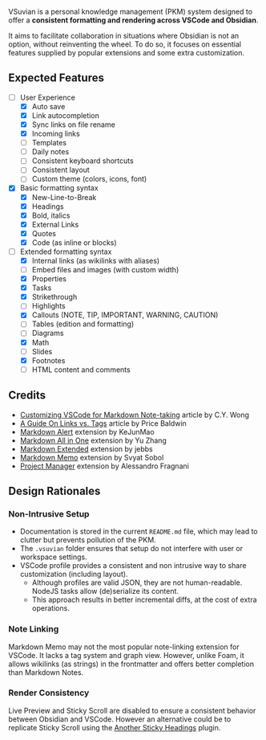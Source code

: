 VSuvian is a personal knowledge management (PKM) system designed to offer a **consistent formatting and rendering across VSCode and Obsidian**.

It aims to facilitate collaboration in situations where Obsidian is not an option, without reinventing the wheel. To do so, it focuses on essential features supplied by popular extensions and some extra customization.

## Expected Features

- [ ] User Experience
    - [x] Auto save
    - [x] Link autocompletion
    - [x] Sync links on file rename
    - [x] Incoming links
    - [ ] Templates
    - [ ] Daily notes
    - [ ] Consistent keyboard shortcuts
    - [ ] Consistent layout
    - [ ] Custom theme (colors, icons, font)
- [x] Basic formatting syntax
    - [x] New-Line-to-Break
    - [x] Headings
    - [x] Bold, italics
    - [x] External Links
    - [x] Quotes
    - [x] Code (as inline or blocks)
- [ ] Extended formatting syntax
    - [x] Internal links (as wikilinks with aliases)
    - [ ] Embed files and images (with custom width)
    - [x] Properties
    - [x] Tasks
    - [x] Strikethrough
    - [ ] Highlights
    - [x] Callouts (NOTE, TIP, IMPORTANT, WARNING, CAUTION)
    - [ ] Tables (edition and formatting)
    - [ ] Diagrams
    - [x] Math
    - [ ] Slides
    - [x] Footnotes
    - [ ] HTML content and comments

## Credits

- [Customizing VSCode for Markdown Note-taking](https://mybyways.com/blog/customizing-vs-code-for-markdown-note-taking) article by C.Y. Wong
- [A Guide On Links vs. Tags](https://forum.obsidian.md/t/a-guide-on-links-vs-tags-in-obsidian/28231) article by Price Baldwin
- [Markdown Alert](https://marketplace.visualstudio.com/items?itemName=kejun.markdown-alert) extension by KeJunMao
- [Markdown All in One](https://marketplace.visualstudio.com/items?itemName=yzhang.markdown-all-in-one) extension by Yu Zhang
- [Markdown Extended](https://marketplace.visualstudio.com/items?itemName=jebbs.markdown-extended) extension by jebbs
- [Markdown Memo](https://marketplace.visualstudio.com/items?itemName=svsool.markdown-memo) extension by Svyat Sobol
- [Project Manager](https://marketplace.visualstudio.com/items?itemName=alefragnani.project-manager) extension by Alessandro Fragnani

## Design Rationales

### Non-Intrusive Setup

- Documentation is stored in the current `README.md` file, which may lead to clutter but prevents pollution of the PKM.
- The `.vsuvian` folder ensures that setup do not interfere with user or workspace settings.
- VSCode profile provides a consistent and non intrusive way to share customization (including layout).
    - Although profiles are valid JSON, they are not human-readable. NodeJS tasks allow (de)serialize its content.
    - This approach results in better incremental diffs, at the cost of extra operations.

### Note Linking

Markdown Memo may not the most popular note-linking extension for VSCode. It lacks a tag system and graph view. However, unlike Foam, it allows wikilinks (as strings) in the frontmatter and offers better completion than Markdown Notes.

### Render Consistency

Live Preview and Sticky Scroll are disabled to ensure a consistent behavior between Obsidian and VSCode. However an alternative could be to replicate Sticky Scroll using the [Another Sticky Headings](https://github.com/zhouhua/obsidian-sticky-headings) plugin.